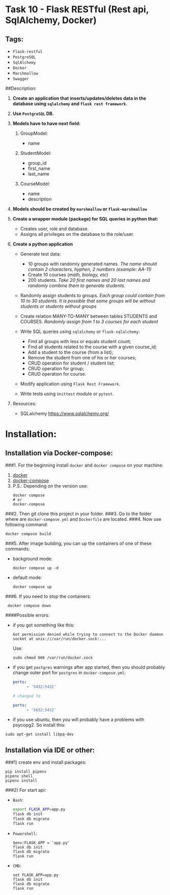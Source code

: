 # Task 10 - Flask RESTful (Rest api, SqlAlchemy, Docker) 
## Tags:

- `Flask-restful`
- `PostgreSQL`
- `SqlAlchemy`
- `Docker`
- `Marshmallow`
- `Swagger`

##Description:
1) **Create an application that inserts/updates/deletes data in the database using `sqlalchemy` and `flask rest framework`.**

2) **Use `PostgreSQL` DB.**

3) **Models have to have next field:**

   1) GroupModel:
      - name

   2) StudentModel:
      - group_id
      - first_name
      - last_name

   3) CourseModel:
      - name
      - description
4) **Models should be created by `marshmallow` or `flask-marshmallow`**
5) **Create a wrapper module (package) for SQL queries in python that:**
   - Creates user, role and database.
   - Assigns all privileges on the database to the role/user.

6) **Create a python application**
   - Generate test data:
     + 10 groups with randomly generated names. *The name should contain 2 characters, hyphen, 2 numbers (example: AA-11)*
     + Create 10 courses (*math, biology, etc*)
     + 200 students. *Take 20 first names and 20 last names and randomly combine them to generate students.*

   - Randomly assign students to groups. *Each group could contain from 10 to 30 students. It is possible that some groups will be without students or students without groups*
   - Create relation MANY-TO-MANY between tables STUDENTS and COURSES. *Randomly assign from 1 to 3 courses for each student*
   
   - Write SQL queries using `sqlalchemy` or `flask-sqlalchemy`:
     + Find all groups with less or equals student count;
     + Find all students related to the course with a given course_id;
     + Add a student to the course (from a list);
     + Remove the student from one of his or her courses;
     + CRUD operation for student / student list;
     + CRUD operation for group;
     + CRUD operation for course.

   - Modify application using `Flask Rest Framework`.
   - Write tests using `Unittest` module or `pytest`.

7) Resources:
   - SQLalchemy https://www.sqlalchemy.org/
# Installation:
## Installation via Docker-compose:
###1. For the beginning install `docker` and `docker compose` on your machine:
1) [docker](https://docs.docker.com/engine/install/ubuntu/)
2) [docker-compose](https://docs.docker.com/compose/install/)
3) P.S.: Depending on the version use:
    ```commandline
    docker compose
    # or
    docker-compose
    ```

###2. Then git clone this project in your folder.
###3. Go to the folder where are `docker-compose.yml` and `Dockerfile` are located.
###4. Now use following command:
   ```commandline
   docker compose build
   ```
###5. After image building, you can up the containers of one of these commands:
- background mode:
   ```commandline
   docker compose up -d
   ```
- default mode:
   ```commandline
   docker compose up
   ```
###6. If you need to stop the containers:
   ```commandline
    docker compose down
   ```

####Possible errors:
- if you got something like this:
   ```commandline
   Got permission denied while trying to connect to the Docker daemon socket at unix:///var/run/docker.sock:...
   ```

   Use:
   ```commandline
   sudo chmod 666 /var/run/docker.sock
   ```
- if you get `postgres` warnings after app started,
then you should probably change outer port for `postgres` in `docker-compose.yml`:
   ```yaml
   ports:
         - '5432:5432'
  
   # changed to
  
   ports:
         - '5632:5432'
   ```
- if you use ubuntu, then you will probably have a problems with psycopg2.
So install this:
```commandline
sudo apt-get install libpq-dev
```
## Installation via IDE or other:
###1) create env and install packages:
```commandline
pip install pipenv
pipenv shell
pipenv install
```

###2) For start api:
- `Bash`:
   ```bash
   export FLASK_APP=app.py
   flask db init
   flask db migrate
   flask run
   ```
- `Powershell`:
   ```commandline
   $env:FLASK_APP = 'app.py'
   flask db init
   flask db migrate
   flask run
   ```
- `CMD`:
   ```commandline
   set FLASK_APP=app.py
   flask db init
   flask db migrate
   flask run
   ```